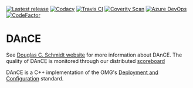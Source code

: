 [![Lastest release](https://img.shields.io/github/release/docgroup/dance.svg)](https://github.com/DOCGroup/DAnCE/releases/latest)
[![Codacy](https://api.codacy.com/project/badge/Grade/bd812dc9701f46288cc10fdd6bbeb6d9)](https://www.codacy.com/app/DOCGroup/DAnCE?utm_source=github.com&utm_medium=referral&utm_content=DOCGroup/DAnCE&utm_campaign=badger)
[![Travis CI](https://travis-ci.com/DOCGroup/DAnCE.svg?branch=master)](https://travis-ci.com/DOCGroup/DAnCE)
[![Coverity Scan](https://scan.coverity.com/projects/1/badge.svg)](https://scan.coverity.com/projects/1)
[![Azure DevOps](https://dev.azure.com/docgroup/DAnCE/_apis/build/status/DOCGroup.DAnCE?branchName=master)](https://dev.azure.com/docgroup/DAnCE/_build/latest?definitionId=3&branchName=master)
[![CodeFactor](https://www.codefactor.io/repository/github/docgroup/dance/badge)](https://www.codefactor.io/repository/github/docgroup/dance)

# DAnCE #

See [Douglas C. Schmidt website](http://www.dre.vanderbilt.edu/~schmidt)  for more information about DAnCE. The quality of DAnCE is monitored through our distributed [scoreboard](http://www.dre.vanderbilt.edu/scoreboard/)

DAnCE is a C++ implementation of the OMG's [Deployment and Configuration](http://www.omg.org/spec/DEPL/) standard.
